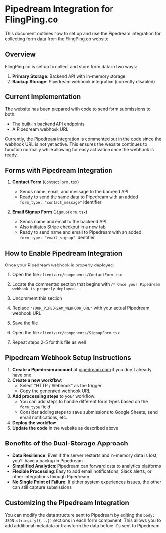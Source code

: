 # Pipedream Integration for FlingPing.co

This document outlines how to set up and use the Pipedream integration for collecting form data from the FlingPing.co website.

## Overview

FlingPing.co is set up to collect and store form data in two ways:

1. **Primary Storage**: Backend API with in-memory storage
2. **Backup Storage**: Pipedream webhook integration (currently disabled)

## Current Implementation

The website has been prepared with code to send form submissions to both:
- The built-in backend API endpoints
- A Pipedream webhook URL

Currently, the Pipedream integration is commented out in the code since the webhook URL is not yet active. This ensures the website continues to function normally while allowing for easy activation once the webhook is ready.

## Forms with Pipedream Integration

1. **Contact Form** (`ContactForm.tsx`)
   - Sends name, email, and message to the backend API
   - Ready to send the same data to Pipedream with an added `form_type: "contact_message"` identifier

2. **Email Signup Form** (`SignupForm.tsx`)
   - Sends name and email to the backend API
   - Also initiates Stripe checkout in a new tab
   - Ready to send name and email to Pipedream with an added `form_type: "email_signup"` identifier

## How to Enable Pipedream Integration

Once your Pipedream webhook is properly deployed:

1. Open the file `client/src/components/ContactForm.tsx`
2. Locate the commented section that begins with `/* Once your Pipedream webhook is properly deployed...`
3. Uncomment this section
4. Replace `"YOUR_PIPEDREAM_WEBHOOK_URL"` with your actual Pipedream webhook URL
5. Save the file

6. Open the file `client/src/components/SignupForm.tsx`
7. Repeat steps 2-5 for this file as well

## Pipedream Webhook Setup Instructions

1. **Create a Pipedream account** at [pipedream.com](https://pipedream.com) if you don't already have one
2. **Create a new workflow**:
   - Select "HTTP / Webhook" as the trigger
   - Copy the generated webhook URL
3. **Add processing steps** to your workflow:
   - You can add steps to handle different form types based on the `form_type` field
   - Consider adding steps to save submissions to Google Sheets, send email notifications, etc.
4. **Deploy the workflow**
5. **Update the code** in the website as described above

## Benefits of the Dual-Storage Approach

- **Data Resilience**: Even if the server restarts and in-memory data is lost, you'll have a backup in Pipedream
- **Simplified Analytics**: Pipedream can forward data to analytics platforms
- **Flexible Processing**: Easy to add email notifications, Slack alerts, or other integrations through Pipedream
- **No Single Point of Failure**: If either system experiences issues, the other can still capture submissions

## Customizing the Pipedream Integration

You can modify the data structure sent to Pipedream by editing the `body: JSON.stringify({...})` sections in each form component. This allows you to add additional metadata or transform the data before it's sent to Pipedream.